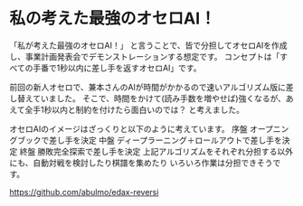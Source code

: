 # 私の考えた最強のオセロAI！

「私が考えた最強のオセロAI！」
と言うことで、皆で分担してオセロAIを作成し、事業計画発表会でデモンストレーションする想定です。
コンセプトは「すべての手番で1秒以内に差し手を返すオセロAI」です。

前回の新人オセロで、兼本さんのAIが時間がかかるので速いアルゴリズム版に差し替えていました。
そこで、時間をかけて(読み手数を増やせば)強くなるが、あえて全手1秒以内と制約を付けたら面白いのでは？
と考えました。

オセロAIのイメージはざっくりと以下のように考えています。
序盤      オープニングブックで差し手を決定
中盤      ディープラーニング＋ロールアウトで差し手を決定
終盤      勝敗完全探索で差し手を決定
上記アルゴリズムをそれぞれ分担する以外にも、自動対戦を検討したり棋譜を集めたり
いろいろ作業は分担できそうです。

https://github.com/abulmo/edax-reversi
